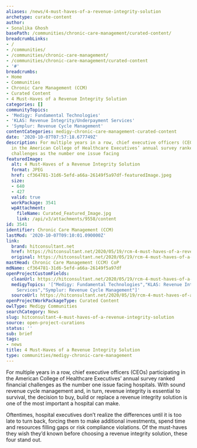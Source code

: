 ```yaml
---
aliases: /news/4-must-haves-of-a-revenue-integrity-solution
archetype: curate-content
author:
- Sonalika Ghosh
basePath: /communities/chronic-care-management/curated-content/
breadcrumbLinks:
- /
- /communities/
- /communities/chronic-care-management/
- /communities/chronic-care-management/curated-content
- '#'
breadcrumbs:
- Home
- Communities
- Chronic Care Management (CCM)
- Curated Content
- 4 Must-Haves of a Revenue Integrity Solution
categories: []
communityTopics:
- 'Medigy: Fundamental Technologies'
- 'KLAS: Revenue Integrity/Underpayment Services'
- 'Symplur: Revenue Cycle Management'
contentCategories: medigy-chronic-care-management-curated-content
date: '2020-10-07T07:57:18.677749Z'
description: For multiple years in a row, chief executive officers (CEOs) participating
  in the American College of Healthcare Executives’ annual survey ranked financial
  challenges as the number one issue facing
featuredImage:
  alt: 4 Must-Haves of a Revenue Integrity Solution
  format: JPEG
  href: cf364781-31d6-5efd-a66a-26149f5a97df-featuredImage.jpeg
  size:
  - 640
  - 427
  valid: true
  workPackage: 3541
  wpAttachment:
    fileName: Curated_Featured_Image.jpg
    link: /api/v3/attachments/9558/content
id: 3541
identifier: Chronic Care Management (CCM)
lastMod: '2020-10-07T09:10:01.090000Z'
link:
  brand: hitconsultant.net
  href: https://hitconsultant.net/2020/05/19/rcm-4-must-haves-of-a-revenue-integrity-solution/#.X31xqsIzbIU
  original: https://hitconsultant.net/2020/05/19/rcm-4-must-haves-of-a-revenue-integrity-solution/#.X31xqsIzbIU
mastHead: Chronic Care Management (CCM) CoP
mdName: cf364781-31d6-5efd-a66a-26149f5a97df
openProjectCustomFields:
  cleanUrl: https://hitconsultant.net/2020/05/19/rcm-4-must-haves-of-a-revenue-integrity-solution/#.X31xqsIzbIU
  medigyTopics: '["Medigy: Fundamental Technologies","KLAS: Revenue Integrity/Underpayment
    Services","Symplur: Revenue Cycle Management"]'
  sourceUrl: https://hitconsultant.net/2020/05/19/rcm-4-must-haves-of-a-revenue-integrity-solution/#.X31xqsIzbIU
openProjectWorkPackageType: Curated Content
owlType: Medigy Communities
searchCategory: News
slug: hitconsultant-4-must-haves-of-a-revenue-integrity-solution
source: open-project-curations
status: ''
sub: brief
tags:
- news
title: 4 Must-Haves of a Revenue Integrity Solution
type: communities/medigy-chronic-care-management
---
```


<p>For multiple years in a row, chief executive officers (CEOs) participating in the American College of Healthcare Executives’ annual survey ranked financial challenges as the number one issue facing hospitals. With sound revenue cycle management and, in turn, revenue integrity is essential to survival, the decision to buy, build or replace a revenue integrity solution is one of the most important a hospital can make.</p><p>Oftentimes, hospital executives don’t realize the differences until it is too late to turn back, forcing them to make additional investments, spend time and resources filling gaps or risk compliance violations. Of the must-haves they wish they’d known before choosing a revenue integrity solution, these four stand out.&nbsp;</p>